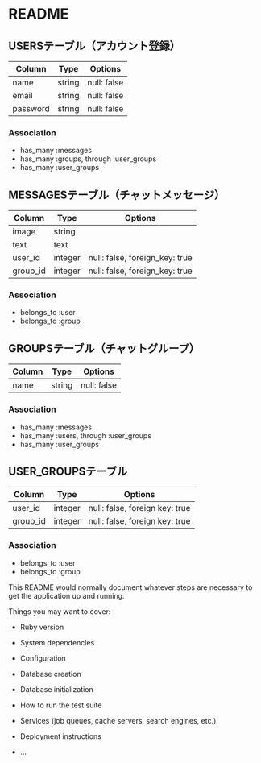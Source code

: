 # README

## USERSテーブル（アカウント登録）
|Column|Type|Options|
|------|----|-------|
|name|string|null: false|
|email|string|null: false|
|password|string|null: false|
### Association
- has_many :messages
- has_many :groups, through :user_groups
- has_many :user_groups

## MESSAGESテーブル（チャットメッセージ）
|Column|Type|Options|
|------|----|-------|
|image|string|
|text|text|
|user_id|integer|null: false, foreign_key: true|
|group_id|integer|null: false, foreign_key: true|
### Association
- belongs_to :user
- belongs_to :group

## GROUPSテーブル（チャットグループ）
|Column|Type|Options|
|------|----|-------|
|name|string|null: false|
### Association
- has_many :messages
- has_many :users, through :user_groups
- has_many :user_groups

## USER_GROUPSテーブル
|Column|Type|Options|
|------|----|-------|
|user_id|integer|null: false, foreign key: true|
|group_id|integer|null: false, foreign key: true|
### Association
- belongs_to :user
- belongs_to :group


This README would normally document whatever steps are necessary to get the
application up and running.

Things you may want to cover:

* Ruby version

* System dependencies

* Configuration

* Database creation

* Database initialization

* How to run the test suite

* Services (job queues, cache servers, search engines, etc.)

* Deployment instructions

* ...

